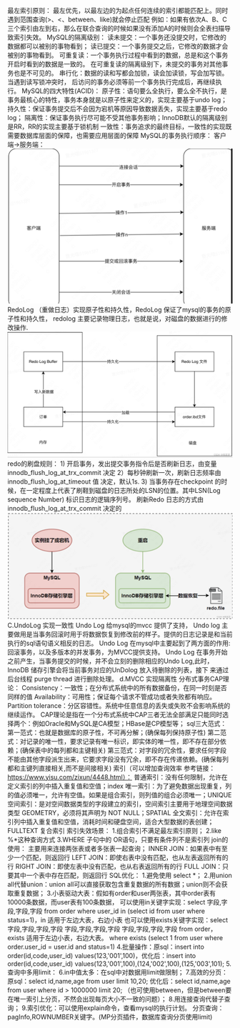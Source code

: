 最左索引原则：
    最左优先，以最左边的为起点任何连续的索引都能匹配上。同时遇到范围查询(>、<、between、like)就会停止匹配
    例如：如果有依次A、B、C三个索引由左到右，那么在联合查询的时候如果没有添加A的时候则会全表扫描导致索引失效。
MySQL的隔离级别：
    读未提交：一个事务还没提交时，它修改的数据都可以被别的事物看到；
    读已提交：一个事务提交之后，它修改的数据才会被别的事物看到。
    可重复读：一个事务执行过程中看到的数据，总是和这个事务开启时看到的数据是一致的。
            在可重复读的隔离级别下，未提交的事务对其他事务也是不可见的。
    串行化：数据的读和写都会加锁，读会加读锁，写会加写锁。当遇到读写锁冲突时，
          后访问的事务必须等前一个事务执行完成后，再继续执行。
MySQL的四大特性(ACID)：
    原子性：语句要么全执行，要么全不执行，是事务最核心的特性，事务本身就是以原子性来定义的，实现主要基于undo log；
    持久性：保证事务提交后不会因为宕机等原因导致数据丢失，实现主要基于redo log；
    隔离性：保证事务执行尽可能不受其他事务影响；InnoDB默认的隔离级别是RR，RR的实现主要基于锁机制
    一致性：事务追求的最终目标，一致性的实现既需要数据库层面的保障，也需要应用层面的保障
MySQL的事务执行顺序：
    客户端->服务端：
        ![img.png](img.png)
    RedoLog （重做日志）实现原子性和持久性，RedoLog 保证了mysql的事务的原子性和持久性，
    redolog 主要记录物理日志，也就是说，对磁盘的数据进行的修改操作.
        ![img_1.png](img_1.png)
    redo的刷盘规则：
        1) 开启事务，发出提交事务指令后是否刷新日志，由变量 innodb_flush_log_at_trx_commit 决定
        2）每秒钟刷新一次，刷新日志频率由 innodb_flush_log_at_timeout 值 决定，默认1s.
        3) 当事务存在checkpoint 的时候，在一定程度上代表了刷鞋到磁盘的日志所处的LSN的位置。其中LSN(Log sequence Number) 标识日志的逻辑序列号。
           刷新Redo 日志的方式由innodb_flush_log_at_trx_commit 决定的
           ![img_2.png](img_2.png)
    C.UndoLog 实现一致性
    Undo Log 给mysql的mvcc 提供了支持， Undo log 主要做用是当事务回滚时用于将数据恢复到修改前的样子。提供的日志记录是和当前执行的sql语句语义相反的日志。
    Undo Log 在mysql中主要起到了两方面的作用: 回滚事务，以及多版本的并发事务，为MVCC提供支持。
    Undo Log 在事务开始之前产生，当事务提交的时候，并不会立刻的删除相应的Undo Log,此时，InnoDB 储存引擎会将当前事务对应的UnDolog 放入待删除的列表，接下
        来通过后台线程 purge thread 进行删除处理。
    d.MVCC 实现隔离性
分布式事务CAP理论：
    Consistency：一致性；在分布式系统中的所有数据备份，在同一时刻是否同样的值
    Availability：可用性；保证每个请求不管成功或者失败都有响应。
    Partition tolerance：分区容错性。系统中任意信息的丢失或失败不会影响系统的继续运作。
    CAP理论是指在一个分布式系统中CAP三者无法全部满足只能同时选择两个：例如Oracle和MySQL是CA模型；HBase是CP模型等；
sql三大范式：
    第一范式：也就是数据库的原子性，不可再分解；(确保每列保持原子性)
    第二范式：对记录的唯一性，要求记录有唯一标识，即实体的唯一性，即不存在部分依赖；(确保表中的每列都和主键相关)
    第三范式：对字段的冗余性，要求任何字段不能由其他字段派生出来，它要求字段没有冗余，即不存在传递依赖。(确保每列都和主键列直接相关,而不是间接相关)
索引（可以增加查询效率 参考链接：https://www.yisu.com/zixun/4448.html）：
    普通索引：没有任何限制，允许在定义索引的列中插入重复值和空值；index
    唯一索引：为了避免数据出现重复，列的值必须唯一，允许有空值。如果是组合索引，则列值的组合必须唯一；UNIQUE
    空间索引：是对空间数据类型的字段建立的索引，空间索引主要用于地理空间数据类型 GEOMETRY，必须将其声明为 NOT NULL；SPATIAL
    全文索引：允许在索引列中插入重复值和空值，消耗时间和硬盘空间，适合大型数据的表创建；FULLTEXT
    复合索引
索引失效场景：
    1.组合索引不满足最左索引原则；
    2.like %*这种查询方式
    3.WHERE 子句中的 OR语句，只要有条件列不是索引列
join的使用：
    主要用来连接两张表或者多张表一起查询；
    INNER JOIN：如果表中有至少一个匹配，则返回行
    LEFT JOIN：即使右表中没有匹配，也从左表返回所有的行
    RIGHT JOIN：即使左表中没有匹配，也从右表返回所有的行
    FULL JOIN：只要其中一个表中存在匹配，则返回行
SQL优化：
    1.避免使用 select *；
    2.用union all代替union：union all可以直接获取包含重复数据的所有数据；union则不会获取重复数据；
    3.小表驱动大表：假如有order和user两张表，其中order表有10000条数据，而user表有100条数据，
    可以使用in关键字实现：select 字段,字段,字段,字段 from order where user_id in (select id from user where status=1)，in 适用于左边大表，右边小表
    也可以使用exists关键字实现：select  字段,字段,字段,字段 字段,字段,字段,字段 字段,字段,字段,字段 from order，exists 适用于左边小表，右边大表。
    where exists
    (select 1 from user where order.user_id = user.id and status=1)
    4.批量操作：原sql：insert into order(id,code,user_id)  values(123,'001',100)，优化后：insert into order(id,code,user_id)  values(123,'001',100),(124,'002',100),(125,'003',101);
    5.查询中多用limit：
    6.in中值太多：在sql中对数据用limit做限制；
    7.高效的分页：原sql：select id,name,age  from user limit 10,20; 优化后：select id,name,age  from user where id > 1000000 limit 20;
    （也可使用between，但是between要在唯一索引上分页，不然会出现每页大小不一致的问题）；
    8.用连接查询代替子查询；
    9.索引优化：可以使用explain命令，查看mysql的执行计划。
分页查询：pagInfo,ROWNUMBER关键字。(MP分页插件，数据库查询分页使用limit)